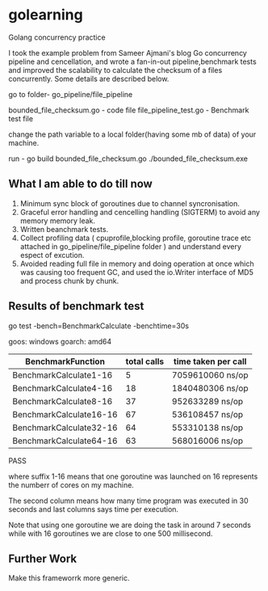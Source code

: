 # golearning

Golang concurrency practice

I took the example problem from Sameer Ajmani's blog Go concurrency pipeline and cencellation, and wrote a fan-in-out pipeline,benchmark tests and  improved the scalability to calculate the checksum of a files concurrently. Some details are described below.

go to  folder- go_pipeline/file_pipeline

bounded_file_checksum.go - code file
file_pipeline_test.go - Benchmark test file 

change the path variable to a local folder(having some mb of data) of your machine.

run -
go build bounded_file_checksum.go
./bounded_file_checksum.exe

What I am able to do till now 
------------------------------------------
1. Minimum sync block of goroutines due to channel syncronisation.
2. Graceful error handling and cencelling handling (SIGTERM) to avoid any memory memory leak.
3. Written beanchmark tests.
4. Collect profiling data ( cpuprofile,blocking profile, goroutine trace etc attached in go_pipeline/file_pipeline folder ) and understand every espect of excution. 
5. Avoided reading full file in memory and doing operation at once which was causing too frequent GC, and used the io.Writer interface of MD5 and process chunk by chunk.


Results of benchmark test
----------------------------------------------------------------
go test -bench=BenchmarkCalculate -benchtime=30s

goos: windows
goarch: amd64

| BenchmarkFunction | total calls | time taken per call |
| ----------------- | ----------- | --------------- |
| BenchmarkCalculate1-16 |     5   |   7059610060 ns/op |
| BenchmarkCalculate4-16 |     18  |   1840480306 ns/op |
| BenchmarkCalculate8-16 |              37 |        952633289 ns/op |
| BenchmarkCalculate16-16 |             67 |       536108457 ns/op |
| BenchmarkCalculate32-16 |             64 |        553310138 ns/op |
| BenchmarkCalculate64-16 |              63 |        568016006 ns/op |

PASS

where suffix 1-16 means that one goroutine was launched on 16 represents the numberr of cores on my machine.

The second column means how many time program was executed in 30 seconds and last columns says time per execution.

Note that using one goroutine we are doing the task in around 7 seconds while with 16 goroutines we are close to one 500 millisecond.

Further Work
-------------------------------------------
Make this frameworrk more generic.


